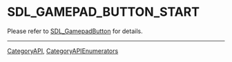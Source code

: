 # SDL_GAMEPAD_BUTTON_START

Please refer to [SDL_GamepadButton](SDL_GamepadButton) for details.

----
[CategoryAPI](CategoryAPI), [CategoryAPIEnumerators](CategoryAPIEnumerators)

